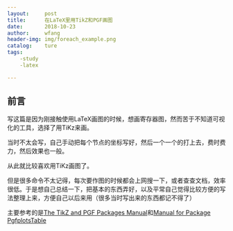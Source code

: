 ```yaml
---
layout:     post
title:      在LaTeX里用TikZ和PGF画图
date:       2018-10-23
author:     wfang
header-img: img/foreach_example.png
catalog:    ture
tags:
    -study
    -latex

---
```


## 前言

写这篇是因为刚接触使用LaTeX画图的时候，想画寄存器图，然而苦于不知道可视化的工具，选择了用TiKz来画。

当时不太会写，自己手动把每个节点的坐标写好，然后一个一个的打上去，费时费力，然后效果也一般。

从此就比较喜欢用TiKz画图了。

但是很多命令不太记得，每次要作图的时候都会上网搜一下，或者查查文档，效率很低。于是想自己总结一下，把基本的东西弄好，以及平常自己觉得比较方便的写法整理上来，方便自己以后来用（很多当时写出来的东西都记不得了）

主要参考的是[The TikZ and PGF Packages Manual](http://pgf.sourceforge.net/pgf_CVS.pdf)和[Manual for Package PgfplotsTable](http://pgfplots.sourceforge.net/pgfplotstable.pdf)